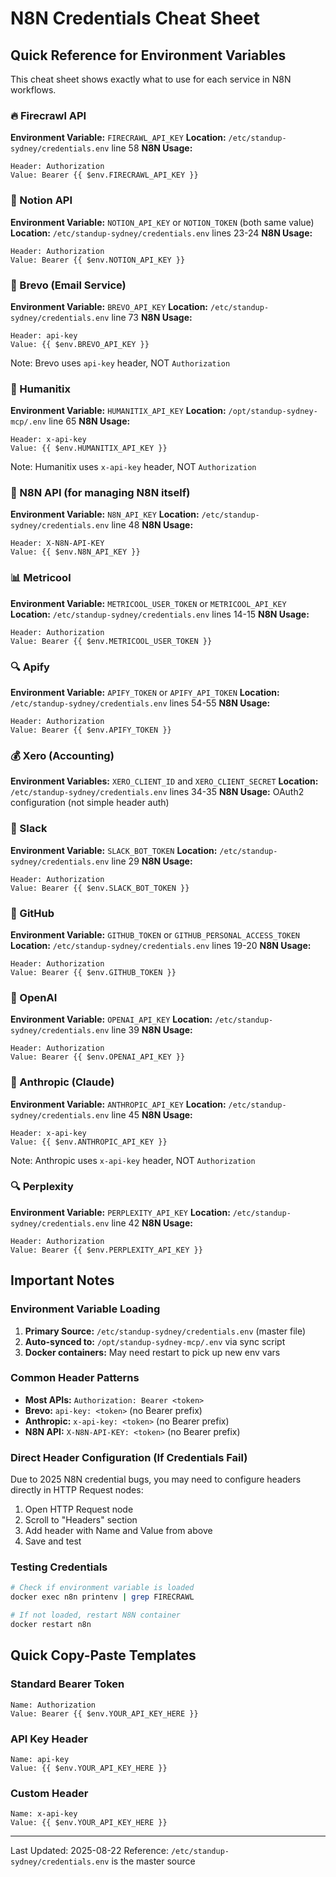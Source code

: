 # N8N Credentials Cheat Sheet

## Quick Reference for Environment Variables

This cheat sheet shows exactly what to use for each service in N8N workflows.

### 🔥 Firecrawl API
**Environment Variable:** `FIRECRAWL_API_KEY`
**Location:** `/etc/standup-sydney/credentials.env` line 58
**N8N Usage:**
```
Header: Authorization
Value: Bearer {{ $env.FIRECRAWL_API_KEY }}
```

### 📝 Notion API
**Environment Variable:** `NOTION_API_KEY` or `NOTION_TOKEN` (both same value)
**Location:** `/etc/standup-sydney/credentials.env` lines 23-24
**N8N Usage:**
```
Header: Authorization
Value: Bearer {{ $env.NOTION_API_KEY }}
```

### 📧 Brevo (Email Service)
**Environment Variable:** `BREVO_API_KEY`
**Location:** `/etc/standup-sydney/credentials.env` line 73
**N8N Usage:**
```
Header: api-key
Value: {{ $env.BREVO_API_KEY }}
```
Note: Brevo uses `api-key` header, NOT `Authorization`

### 🎫 Humanitix
**Environment Variable:** `HUMANITIX_API_KEY`
**Location:** `/opt/standup-sydney-mcp/.env` line 65
**N8N Usage:**
```
Header: x-api-key
Value: {{ $env.HUMANITIX_API_KEY }}
```
Note: Humanitix uses `x-api-key` header, NOT `Authorization`

### 🤖 N8N API (for managing N8N itself)
**Environment Variable:** `N8N_API_KEY`
**Location:** `/etc/standup-sydney/credentials.env` line 48
**N8N Usage:**
```
Header: X-N8N-API-KEY
Value: {{ $env.N8N_API_KEY }}
```

### 📊 Metricool
**Environment Variable:** `METRICOOL_USER_TOKEN` or `METRICOOL_API_KEY`
**Location:** `/etc/standup-sydney/credentials.env` lines 14-15
**N8N Usage:**
```
Header: Authorization
Value: Bearer {{ $env.METRICOOL_USER_TOKEN }}
```

### 🔍 Apify
**Environment Variable:** `APIFY_TOKEN` or `APIFY_API_TOKEN`
**Location:** `/etc/standup-sydney/credentials.env` lines 54-55
**N8N Usage:**
```
Header: Authorization
Value: Bearer {{ $env.APIFY_TOKEN }}
```

### 💰 Xero (Accounting)
**Environment Variables:** `XERO_CLIENT_ID` and `XERO_CLIENT_SECRET`
**Location:** `/etc/standup-sydney/credentials.env` lines 34-35
**N8N Usage:** OAuth2 configuration (not simple header auth)

### 💬 Slack
**Environment Variable:** `SLACK_BOT_TOKEN`
**Location:** `/etc/standup-sydney/credentials.env` line 29
**N8N Usage:**
```
Header: Authorization
Value: Bearer {{ $env.SLACK_BOT_TOKEN }}
```

### 🐙 GitHub
**Environment Variable:** `GITHUB_TOKEN` or `GITHUB_PERSONAL_ACCESS_TOKEN`
**Location:** `/etc/standup-sydney/credentials.env` lines 19-20
**N8N Usage:**
```
Header: Authorization
Value: Bearer {{ $env.GITHUB_TOKEN }}
```

### 🤖 OpenAI
**Environment Variable:** `OPENAI_API_KEY`
**Location:** `/etc/standup-sydney/credentials.env` line 39
**N8N Usage:**
```
Header: Authorization
Value: Bearer {{ $env.OPENAI_API_KEY }}
```

### 🧠 Anthropic (Claude)
**Environment Variable:** `ANTHROPIC_API_KEY`
**Location:** `/etc/standup-sydney/credentials.env` line 45
**N8N Usage:**
```
Header: x-api-key
Value: {{ $env.ANTHROPIC_API_KEY }}
```
Note: Anthropic uses `x-api-key` header, NOT `Authorization`

### 🔍 Perplexity
**Environment Variable:** `PERPLEXITY_API_KEY`
**Location:** `/etc/standup-sydney/credentials.env` line 42
**N8N Usage:**
```
Header: Authorization
Value: Bearer {{ $env.PERPLEXITY_API_KEY }}
```

## Important Notes

### Environment Variable Loading
1. **Primary Source:** `/etc/standup-sydney/credentials.env` (master file)
2. **Auto-synced to:** `/opt/standup-sydney-mcp/.env` via sync script
3. **Docker containers:** May need restart to pick up new env vars

### Common Header Patterns
- **Most APIs:** `Authorization: Bearer <token>`
- **Brevo:** `api-key: <token>` (no Bearer prefix)
- **Anthropic:** `x-api-key: <token>` (no Bearer prefix)
- **N8N API:** `X-N8N-API-KEY: <token>` (no Bearer prefix)

### Direct Header Configuration (If Credentials Fail)
Due to 2025 N8N credential bugs, you may need to configure headers directly in HTTP Request nodes:

1. Open HTTP Request node
2. Scroll to "Headers" section
3. Add header with Name and Value from above
4. Save and test

### Testing Credentials
```bash
# Check if environment variable is loaded
docker exec n8n printenv | grep FIRECRAWL

# If not loaded, restart N8N container
docker restart n8n
```

## Quick Copy-Paste Templates

### Standard Bearer Token
```
Name: Authorization
Value: Bearer {{ $env.YOUR_API_KEY_HERE }}
```

### API Key Header
```
Name: api-key
Value: {{ $env.YOUR_API_KEY_HERE }}
```

### Custom Header
```
Name: x-api-key
Value: {{ $env.YOUR_API_KEY_HERE }}
```

---
Last Updated: 2025-08-22
Reference: `/etc/standup-sydney/credentials.env` is the master source